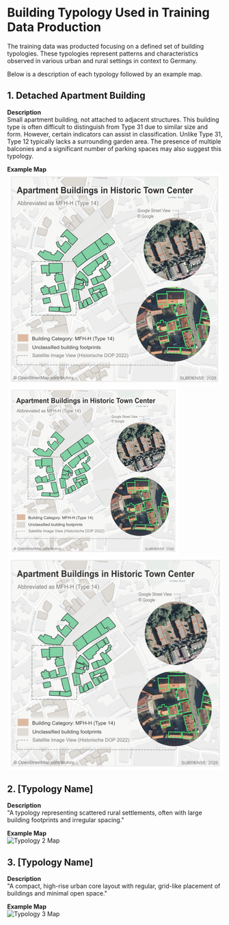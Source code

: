 # Building Typology Used in Training Data Production

The training data was producted focusing on a defined set of building typologies. These typologies represent patterns and characteristics observed in various urban and rural settings in context to Germany. 

Below is a description of each typology followed by an example map.

## 1. Detached Apartment Building

**Description**  
Small apartment building, not attached to adjacent structures. This building type is often difficult to distinguish from Type 31 due to similar size and form. However, certain indicators can assist in classification. Unlike Type 31, Type 12 typically lacks a surrounding garden area. The presence of multiple balconies and a significant number of parking spaces may also suggest this typology.

**Example Map**  
![Typology 1 Map](Maps/1111.png)
![Typology 1 Map](Maps/Apartments_HistoricTownCenter5.png)
![Typology 1 Map](Maps/Screenshot.png)



## 2. [Typology Name]

**Description**  
"A typology representing scattered rural settlements, often with large building footprints and irregular spacing."

**Example Map**  
![Typology 2 Map](path/to/map2.png)


## 3. [Typology Name]

**Description**  
"A compact, high-rise urban core layout with regular, grid-like placement of buildings and minimal open space."

**Example Map**  
![Typology 3 Map](path/to/map3.png)

